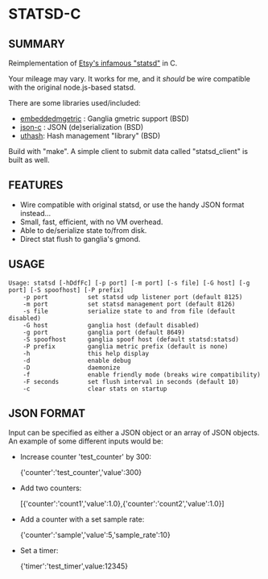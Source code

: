 STATSD-C
========

SUMMARY
-------

Reimplementation of [Etsy's infamous "statsd"](http://github.com/etsy/statsd) in C.

Your mileage may vary. It works for me, and it *should* be wire compatible with the original node.js-based statsd.

There are some libraries used/included:

* [embeddedmgetric](http://code.google.com/p/embeddedgmetric/) : Ganglia gmetric support (BSD)
* [json-c](http://oss.metaparadigm.com/json-c/) : JSON (de)serialization (BSD)
* [uthash](http://uthash.sourceforge.net/ ): Hash management "library" (BSD)

Build with "make". A simple client to submit data called "statsd_client" is
built as well.

FEATURES
--------

* Wire compatible with original statsd, or use the handy JSON format instead...
* Small, fast, efficient, with no VM overhead.
* Able to de/serialize state to/from disk.
* Direct stat flush to ganglia's gmond.

USAGE
-----

    Usage: statsd [-hDdfFc] [-p port] [-m port] [-s file] [-G host] [-g port] [-S spoofhost] [-P prefix]
        -p port           set statsd udp listener port (default 8125)
        -m port           set statsd management port (default 8126)
        -s file           serialize state to and from file (default disabled)
        -G host           ganglia host (default disabled)
        -g port           ganglia port (default 8649)
        -S spoofhost      ganglia spoof host (default statsd:statsd)
        -P prefix         ganglia metric prefix (default is none)
        -h                this help display
        -d                enable debug
        -D                daemonize
        -f                enable friendly mode (breaks wire compatibility)
        -F seconds        set flush interval in seconds (default 10)
        -c                clear stats on startup

JSON FORMAT
-----------

Input can be specified as either a JSON object or an array of JSON objects.
An example of some different inputs would be:

* Increase counter 'test_counter' by 300:

    {'counter':'test_counter','value':300}

* Add two counters:

    [{'counter':'count1','value':1.0},{'counter':'count2','value':1.0}]

* Add a counter with a set sample rate:

    {'counter':'sample','value':5,'sample_rate':10}

* Set a timer:

    {'timer':'test_timer',value:12345}

